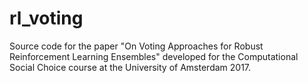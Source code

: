 # rl_voting
Source code for the paper "On Voting Approaches for Robust Reinforcement Learning Ensembles" developed for the Computational Social Choice course at the University of Amsterdam 2017.
